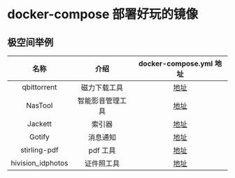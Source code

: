 # docker-compose 部署好玩的镜像

## 极空间举例

|       名称        |       介绍       |                           docker-compose.yml 地址                            |
| :---------------: | :--------------: | :--------------------------------------------------------------------------: |
|    qbittorrent    |   磁力下载工具   |    [地址](https://github.com/code-lives/Nas-Docker/tree/main/qbittorrent)    |
|      NasTool      | 智能影音管理工具 |      [地址](https://github.com/code-lives/Nas-Docker/tree/main/NasTool)      |
|      Jackett      |      索引器      |      [地址](https://github.com/code-lives/Nas-Docker/tree/main/jackett)      |
|      Gotify       |     消息通知     |      [地址](https://github.com/code-lives/Nas-Docker/tree/main/gotify)       |
|   stirling-pdf    |     pdf 工具     |   [地址](https://github.com/code-lives/Nas-Docker/tree/main/stirling-pdf)    |
| hivision_idphotos |    证件照工具    | [地址](https://github.com/code-lives/Nas-Docker/tree/main/hivision_idphotos) |
